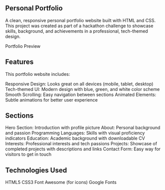 ## Personal Portfolio
A clean, responsive personal portfolio website built with HTML and CSS. This project was created as part of a hackathon challenge to showcase skills, background, and achievements in a professional, tech-themed design.

Portfolio Preview

## Features
This portfolio website includes:

Responsive Design: Looks great on all devices (mobile, tablet, desktop)
Tech-themed UI: Modern design with blue, green, and white color scheme
Smooth Scrolling: Easy navigation between sections
Animated Elements: Subtle animations for better user experience

## Sections
Hero Section: Introduction with profile picture
About: Personal background and passion
Programming Languages: Skills with visual proficiency indicators
Education: Academic background with downloadable CV
Interests: Professional interests and tech passions
Projects: Showcase of completed projects with descriptions and links
Contact Form: Easy way for visitors to get in touch

## Technologies Used
HTML5
CSS3
Font Awesome (for icons)
Google Fonts
